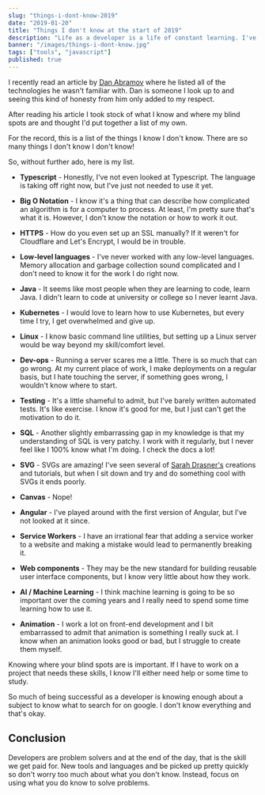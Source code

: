 ```yaml
---
slug: "things-i-dont-know-2019"
date: "2019-01-20"
title: "Things I don't know at the start of 2019"
description: "Life as a developer is a life of constant learning. I've taken stock of some of the things I don't know at the beginning of 2019"
banner: "/images/things-i-dont-know.jpg"
tags: ["tools", "javascript"]
published: true
---
```


I recently read an article by [Dan Abramov](https://overreacted.io/things-i-dont-know-as-of-2018/) where he listed all of the technologies he wasn't familiar with. Dan is someone I look up to and seeing this kind of honesty from him only added to my respect.

After reading his article I took stock of what I know and where my blind spots are and thought I'd put together a list of my own.

For the record, this is a list of the things I know I don't know. There are so many things I don't know I don't know!

So, without further ado, here is my list.

- **Typescript** - Honestly, I've not even looked at Typescript. The language is taking off right now, but I've just not needed to use it yet.

- **Big O Notation** - I know it's a thing that can describe how complicated an algorithm is for a computer to process. At least, I'm pretty sure that's what it is. However, I don't know the notation or how to work it out.

- **HTTPS** - How do you even set up an SSL manually? If it weren't for Cloudflare and Let's Encrypt, I would be in trouble.

- **Low-level languages** - I've never worked with any low-level languages. Memory allocation and garbage collection sound complicated and I don't need to know it for the work I do right now.

- **Java** - It seems like most people when they are learning to code, learn Java. I didn't learn to code at university or college so I never learnt Java.

- **Kubernetes** - I would love to learn how to use Kubernetes, but every time I try, I get overwhelmed and give up.

- **Linux** - I know basic command line utilities, but setting up a Linux server would be way beyond my skill/comfort level.

- **Dev-ops** - Running a server scares me a little. There is so much that can go wrong. At my current place of work, I make deployments on a regular basis, but I hate touching the server, if something goes wrong, I wouldn't know where to start.

- **Testing** - It's a little shameful to admit, but I've barely written automated tests. It's like exercise. I know it's good for me, but I just can't get the motivation to do it.

- **SQL** - Another slightly embarrassing gap in my knowledge is that my understanding of SQL is very patchy. I work with it regularly, but I never feel like I 100% know what I'm doing. I check the docs a lot!

- **SVG** - SVGs are amazing! I've seen several of [Sarah Drasner's](https://twitter.com/sarah_edo) creations and tutorials, but when I sit down and try and do something cool with SVGs it ends poorly.

- **Canvas** - Nope!

- **Angular** - I've played around with the first version of Angular, but I've not looked at it since.

- **Service Workers** - I have an irrational fear that adding a service worker to a website and making a mistake would lead to permanently breaking it.

- **Web components** - They may be the new standard for building reusable user interface components, but I know very little about how they work.

- **AI / Machine Learning** - I think machine learning is going to be so important over the coming years and I really need to spend some time learning how to use it.

- **Animation** - I work a lot on front-end development and I bit embarrassed to admit that animation is something I really suck at. I know when an animation looks good or bad, but I struggle to create them myself.

Knowing where your blind spots are is important. If I have to work on a project that needs these skills, I know I'll either need help or some time to study.

So much of being successful as a developer is knowing enough about a subject to know what to search for on google. I don't know everything and that's okay.

## Conclusion

Developers are problem solvers and at the end of the day, that is the skill we get paid for. New tools and languages and be picked up pretty quickly so don't worry too much about what you don't know. Instead, focus on using what you do know to solve problems.
